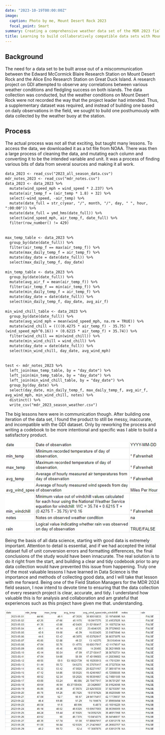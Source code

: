 ```yaml
---
date: "2023-10-19T00:00:00Z"
image:
  caption: Photo by me, Mount Desert Rock 2023
  focal_point: Smart
summary: Creating a comprehensive weather data set of the MDR 2023 field season, for use in Herring and Black Backed Gull data analysis.
title: Learning to build collaboratively compatible data sets with Mount Desert Rock weather data
---
```


## Background

The need for a data set to be built arose out of a miscommunication between the Edward McCormick Blaire Research Station on Mount Desert Rock and the Alice Eno Research Station on Great Duck Island. A research project on GDI attempted to observe any correlations between various weather conditions and fledgling success on both islands. The data collection was conducted, but the weather conditions on Mount Desert Rock were not recorded the way that the project leader had intended. Thus, a supplementary dataset was required, and instead of building one based on daily observations in the field, we sought to build one posthumously with data collected by the weather buoy at the station.

## Process

The actual process was not all that exciting, but taught many lessons. To access the data, we downloaded it as a txt file from NOAA. There was then a large process of cleaning the data, and mutating each column and converting it to be the intended variable and unit. It was a process of finding various bits of data from several sources and making it all work.

```
data_2023 <- read_csv("2023_all_season_data.csv")
mdr_notes_2023 <- read_csv("mdr_notes.csv")
data_2023 <- data_2023 %>% 
  mutate(wind_speed_mph = wind_speed * 2.237) %>% 
  mutate(air_temp_f = (air_temp * 1.8) + 32) %>% 
  select(-wind_speed, -air_temp) %>% 
  mutate(date_full = str_c(year, "/", month, "/", day, " ", hour, ":00:00")) %>% 
  mutate(date_full = ymd_hms(date_full)) %>% 
  select(wind_speed_mph, air_temp_f, date_full) %>% 
  filter(row_number() != 429)


max_temp_table <- data_2023 %>% 
  group_by(date(date_full)) %>% 
  filter(air_temp_f == max(air_temp_f)) %>% 
  mutate(max_daily_temp_f = air_temp_f) %>% 
  mutate(day_date = date(date_full)) %>% 
  select(max_daily_temp_f, day_date)

min_temp_table <- data_2023 %>% 
  group_by(date(date_full)) %>%
  mutate(avg_air_f = mean(air_temp_f)) %>%
  filter(air_temp_f == min(air_temp_f)) %>% 
  mutate(min_daily_temp_f = air_temp_f) %>% 
  mutate(day_date = date(date_full)) %>% 
  select(min_daily_temp_f, day_date, avg_air_f)

min_wind_chill_table <- data_2023 %>% 
  group_by(date(date_full)) %>% 
  mutate(avg_wind_mph = mean(wind_speed_mph, na.rm = TRUE)) %>% 
  mutate(wind_chill = ((((0.4275 * air_temp_f) - 35.75) * (wind_speed_mph^0.16)) + (0.6215 * air_temp_f) + 35.74)) %>%
  filter(wind_chill == min(wind_chill)) %>% 
  mutate(min_wind_chill = wind_chill) %>% 
  mutate(day_date = date(date_full)) %>% 
  select(min_wind_chill, day_date, avg_wind_mph)


test <- mdr_notes_2023 %>%
  left_join(max_temp_table, by = "day_date") %>%
  left_join(min_temp_table, by = "day_date") %>% 
  left_join(min_wind_chill_table, by = "day_date") %>% 
  group_by(day_date) %>%
  select(day_date, min_daily_temp_f, max_daily_temp_f, avg_air_f, avg_wind_mph, min_wind_chill, notes) %>% 
  distinct() %>% 
  write_csv("mdr_2023_season_weather.csv")
```

The big lessons here were in communication though. After building one iteration of the data set, I found the product to still be messy, inaccurate, and incompatible with the GDI dataset. Only by reworking the process and writing a codebook to be more intentional and specific was I able to build a satisfactory product. 

![A codebook for the MDR_weather data set](codebook.jpg)

Being the basis of all data science, starting with good data is extremely important. Attention to detail is essential, and if we had accepted the initial dataset full of unit conversion errors and formatting differences, the final conclusions of the study would have been innacurate. The real solution is to do it right from the start, and building a clear and tidy codebook prior to any data collection would have prevented this issue from happening. Truly one of the most valuable lessons I have learned in Data Science is the importance and methods of collecting good data, and I will take that lesson with me forward. Being one of the Field Station Managers for the MDR 2024 field season, I now intend to devote time to ensuring that the data collection of every research project is clear, accurate, and tidy. I understand how valuable this is for analysis and collaboration and am grateful that experiences such as this project have given me that. understanding.

![A section of the resulting data set](data_ex.jpg)